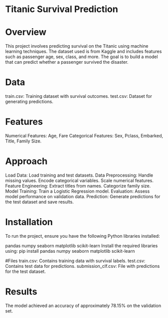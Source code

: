 # Titanic Survival Prediction

# Overview
This project involves predicting survival on the Titanic using machine learning techniques. The dataset used is from Kaggle and includes features such as passenger age, sex, class, and more. The goal is to build a model that can predict whether a passenger survived the disaster.

# Data
train.csv: Training dataset with survival outcomes.
test.csv: Dataset for generating predictions.

# Features
Numerical Features: Age, Fare
Categorical Features: Sex, Pclass, Embarked, Title, Family Size.

# Approach
Load Data: Load training and test datasets.
Data Preprocessing:
  Handle missing values.
  Encode categorical variables.
  Scale numerical features.
Feature Engineering:
  Extract titles from names.
  Categorize family size.
Model Training: Train a Logistic Regression model.
Evaluation: Assess model performance on validation data.
Prediction: Generate predictions for the test dataset and save results.

# Installation
To run the project, ensure you have the following Python libraries installed:

pandas
numpy
seaborn
matplotlib
scikit-learn
Install the required libraries using: 
pip install pandas numpy seaborn matplotlib scikit-learn

#Files
  train.csv: Contains training data with survival labels.
  test.csv: Contains test data for predictions.
  submission_clf.csv: File with predictions for the test dataset.
  
# Results
The model achieved an accuracy of approximately 78.15% on the validation set.
